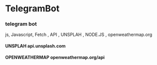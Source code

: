 # TelegramBot
### telegram bot
js, Javascript,  Fetch , API , UNSPLAH , NODE.JS , openweathermap.org

 #### UNSPLAH api.unsplash.com
 #### OPENWEATHERMAP openweathermap.org/api
